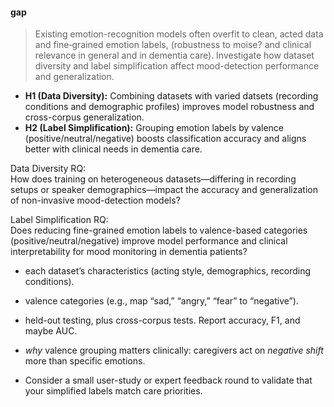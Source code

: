 

#### gap
> Existing emotion-recognition models often overfit to clean, acted data and fine‐grained emotion labels, (robustness to moise? and clinical relevance in general and in dementia care). Investigate how dataset diversity and label simplification affect mood-detection performance and generalization.

- **H1 (Data Diversity):** Combining datasets with varied datsets (recording conditions and demographic profiles) improves model robustness and cross-corpus generalization.  
- **H2 (Label Simplification):** Grouping emotion labels by valence (positive/neutral/negative) boosts classification accuracy and aligns better with clinical needs in dementia care.



Data Diversity RQ:  
   How does training on heterogeneous datasets—differing in recording setups or speaker demographics—impact the accuracy and generalization of non-invasive mood-detection models?

Label Simplification RQ:  
   Does reducing fine-grained emotion labels to valence-based categories (positive/neutral/negative) improve model performance and clinical interpretability for mood monitoring in dementia patients?


- each dataset’s characteristics (acting style, demographics, recording conditions).  
- valence categories (e.g., map “sad,” “angry,” “fear” to “negative”).  
-  held-out testing, plus cross-corpus tests. Report accuracy, F1, and maybe AUC.


- *why* valence grouping matters clinically: caregivers act on *negative shift* more than specific emotions.  
- Consider a small user-study or expert feedback round to validate that your simplified labels match care priorities.


